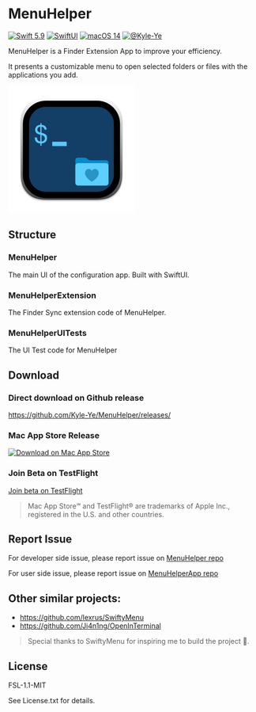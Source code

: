 # MenuHelper

[![Swift 5.9](https://img.shields.io/badge/Swift-5.9-ED523F.svg?style=flat)](https://swift.org/)
[![SwiftUI](https://img.shields.io/badge/SwiftUI-✓-orange)](https://developer.apple.com/xcode/swiftui/)
[![macOS 14](https://img.shields.io/badge/macOS12-Compatible-green)](https://www.apple.com/macos/monterey/)
[![@Kyle-Ye](https://img.shields.io/badge/contact-%40Kyle--Ye-yellow.svg?style=flat)](https://twitter.com/KyleSwifter)

MenuHelper is a Finder Extension App to improve your efficiency.

It presents a customizable menu to open selected folders or files with the applications you add.

![Menu Helper](MenuHelper/Assets.xcassets/AppIcon.appiconset/icon_256x256.png)

## Structure

### MenuHelper

The main UI of the configuration app. Built with SwiftUI.

### MenuHelperExtension

The Finder Sync extension code of MenuHelper.

### MenuHelperUITests

The UI Test code for MenuHelper

## Download

### Direct download on Github release

https://github.com/Kyle-Ye/MenuHelper/releases/

### Mac App Store Release

[![Download on Mac App Store](https://developer.apple.com/app-store/marketing/guidelines/images/badge-download-on-the-mac-app-store.svg "Download on Mac App Store")](https://apps.apple.com/us/app/menuhelper/id1609383899)

### Join Beta on TestFlight

[Join beta on TestFlight](https://testflight.apple.com/join/rubUwjFo)

> Mac App Store℠ and TestFlight® are trademarks of Apple Inc., registered in the U.S. and other countries.

## Report Issue

For developer side issue, please report issue on [MenuHelper repo](https://github.com/Kyle-Ye/MenuHelper)

For user side issue, please report issue on [MenuHelperApp repo](https://github.com/Kyle-Ye/MenuHelperApp)

## Other similar projects:

- https://github.com/lexrus/SwiftyMenu 
- https://github.com/Ji4n1ng/OpenInTerminal

> Special thanks to SwiftyMenu for inspiring me to build the project 🥰.

## License

FSL-1.1-MIT

See License.txt for details.
